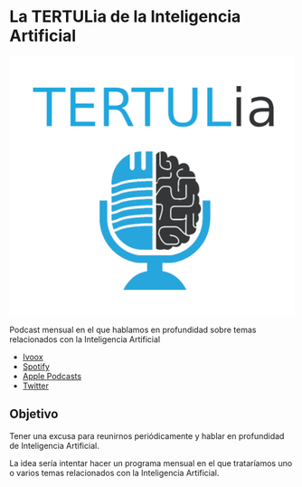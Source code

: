 # La TERTULia de la Inteligencia Artificial

![logo-podcast](res/logo-podcast.png)

Podcast mensual en el que hablamos en profundidad sobre temas relacionados con la Inteligencia Artificial

- [Ivoox](https://go.ivoox.com/sq/1815311)
- [Spotify](https://open.spotify.com/show/2yxHFbLvZC16ZV8Of7I7qH)
- [Apple Podcasts](https://podcasts.apple.com/us/podcast/la-tertulia-de-la-inteligencia-artificial/id1669083682)
- [Twitter](https://twitter.com/TERTUL_ia)

## Objetivo

Tener una excusa para reunirnos periódicamente y hablar en profundidad de Inteligencia Artificial.

La idea sería intentar hacer un programa mensual en el que trataríamos uno o varios temas relacionados con la Inteligencia Artificial.
